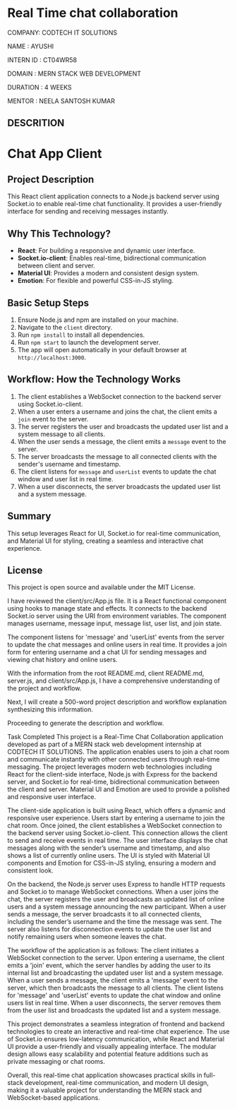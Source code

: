  # Real Time chat collaboration

 COMPANY: CODTECH IT SOLUTIONS

 NAME : AYUSHI

 INTERN ID : CT04WR58

 DOMAIN : MERN STACK WEB DEVELOPMENT

 DURATION : 4 WEEKS

 MENTOR : NEELA SANTOSH KUMAR




  ## DESCRITION

 # Chat App Client

## Project Description
This React client application connects to a Node.js backend server using Socket.io to enable real-time chat functionality. It provides a user-friendly interface for sending and receiving messages instantly.

## Why This Technology?
- **React**: For building a responsive and dynamic user interface.
- **Socket.io-client**: Enables real-time, bidirectional communication between client and server.
- **Material UI**: Provides a modern and consistent design system.
- **Emotion**: For flexible and powerful CSS-in-JS styling.

## Basic Setup Steps
1. Ensure Node.js and npm are installed on your machine.
2. Navigate to the `client` directory.
3. Run `npm install` to install all dependencies.
4. Run `npm start` to launch the development server.
5. The app will open automatically in your default browser at `http://localhost:3000`.

## Workflow: How the Technology Works  
1. The client establishes a WebSocket connection to the backend server using Socket.io-client.
2. When a user enters a username and joins the chat, the client emits a `join` event to the server.
3. The server registers the user and broadcasts the updated user list and a system message to all clients.
4. When the user sends a message, the client emits a `message` event to the server.
5. The server broadcasts the message to all connected clients with the sender's username and timestamp.
6. The client listens for `message` and `userList` events to update the chat window and user list in real time.
7. When a user disconnects, the server broadcasts the updated user list and a system message.

## Summary
This setup leverages React for UI, Socket.io for real-time communication, and Material UI for styling, creating a seamless and interactive chat experience.

## License
This project is open source and available under the MIT License.


 

I have reviewed the client/src/App.js file. It is a React functional component using hooks to manage state and effects. It connects to the backend Socket.io server using the URI from environment variables. The component manages username, message input, message list, user list, and join state.

The component listens for 'message' and 'userList' events from the server to update the chat messages and online users in real time. It provides a join form for entering username and a chat UI for sending messages and viewing chat history and online users.

With the information from the root README.md, client README.md, server.js, and client/src/App.js, I have a comprehensive understanding of the project and workflow.

Next, I will create a 500-word project description and workflow explanation synthesizing this information.

Proceeding to generate the description and workflow.


Task Completed
This project is a Real-Time Chat Collaboration application developed as part of a MERN stack web development internship at CODTECH IT SOLUTIONS. The application enables users to join a chat room and communicate instantly with other connected users through real-time messaging. The project leverages modern web technologies including React for the client-side interface, Node.js with Express for the backend server, and Socket.io for real-time, bidirectional communication between the client and server. Material UI and Emotion are used to provide a polished and responsive user interface.

The client-side application is built using React, which offers a dynamic and responsive user experience. Users start by entering a username to join the chat room. Once joined, the client establishes a WebSocket connection to the backend server using Socket.io-client. This connection allows the client to send and receive events in real time. The user interface displays the chat messages along with the sender’s username and timestamp, and also shows a list of currently online users. The UI is styled with Material UI components and Emotion for CSS-in-JS styling, ensuring a modern and consistent look.

On the backend, the Node.js server uses Express to handle HTTP requests and Socket.io to manage WebSocket connections. When a user joins the chat, the server registers the user and broadcasts an updated list of online users and a system message announcing the new participant. When a user sends a message, the server broadcasts it to all connected clients, including the sender’s username and the time the message was sent. The server also listens for disconnection events to update the user list and notify remaining users when someone leaves the chat.

The workflow of the application is as follows: The client initiates a WebSocket connection to the server. Upon entering a username, the client emits a 'join' event, which the server handles by adding the user to its internal list and broadcasting the updated user list and a system message. When a user sends a message, the client emits a 'message' event to the server, which then broadcasts the message to all clients. The client listens for 'message' and 'userList' events to update the chat window and online users list in real time. When a user disconnects, the server removes them from the user list and broadcasts the updated list and a system message.

This project demonstrates a seamless integration of frontend and backend technologies to create an interactive and real-time chat experience. The use of Socket.io ensures low-latency communication, while React and Material UI provide a user-friendly and visually appealing interface. The modular design allows easy scalability and potential feature additions such as private messaging or chat rooms.

Overall, this real-time chat application showcases practical skills in full-stack development, real-time communication, and modern UI design, making it a valuable project for understanding the MERN stack and WebSocket-based applications.
 
